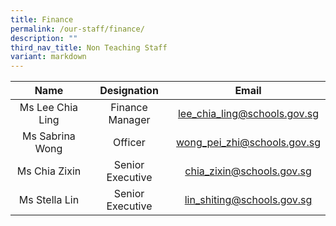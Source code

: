 ```yaml
---
title: Finance
permalink: /our-staff/finance/
description: ""
third_nav_title: Non Teaching Staff
variant: markdown
---
```



| Name | Designation | Email |
|:---:|:---:|:---:|
| Ms Lee Chia Ling | Finance Manager | [lee\_chia\_ling@schools.gov.sg](mailto:lee_chia_ling@schools.gov.sg) |
| Ms Sabrina Wong | Officer | [wong\_pei\_zhi@schools.gov.sg](mailto:wong_pei_zhi@schools.gov.sg) |
| Ms Chia Zixin | Senior Executive | [chia\_zixin@schools.gov.sg](mailto:chia_zixin@schools.gov.sg) |
| Ms Stella Lin | Senior Executive | [lin\_shiting@schools.gov.sg](mailto:lin_shiting@schools.gov.sg) |